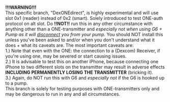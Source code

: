 <b>!!!WARNING!!!</b>
<br />This specific branch, "DexONEdirect", is highly experimental and will use slot 0x1 (reader) instead of 0x2 (smart). Solely introduced to test ONE-auth protocol on alt slot. Do <b>!!NOT!!</b> run this in any other circumstance with anything other than a ONE-transmitter and <i>especially not when using G6 + Pump as it will <u>disconnect</u> you from your pump.</i> You should NOT install this unless you've been asked to and/or when you don't understand what it does + what its caveats are. The most important caveats are:
<br />1.) Note that even with the ONE: the connection to a (Dexcom) Receiver, if you're using one, may be severed or start causing issues. 
<br />2.) It is advisable to test this on another iPhone, because connecting one iPhone to two different slots on the transmitter may result in adverse effects <b>INCLUDING PERMANENTLY LOSING THE TRANSMITTER</b> (bricking it).
<br />3.) Again, do NOT run this with G6 and <i>especially not</i> if the G6 is hooked up to a pump. 
<br />This branch is solely for testing purposes with ONE-transmitters only and may be dangerous to run in any and all circumstances.
